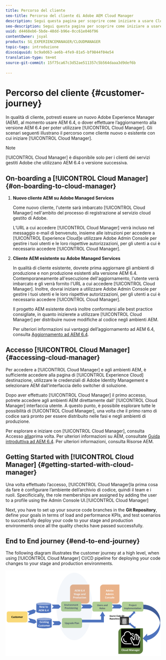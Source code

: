 ```yaml
---
title: Percorso del cliente
seo-title: Percorso del cliente di Adobe AEM Cloud Manager
description: Segui questa pagina per scoprire come iniziare a usare Cloud Manager in qualità di cliente.
seo-description: Segui questa pagina per scoprire come iniziare a usare Adobe AEM Cloud Manager in qualità di cliente.
uuid: d4468eb6-5bde-48dd-b96e-0cc61e046f96
contentOwner: jsyal
products: SG_EXPERIENCEMANAGER/CLOUDMANAGER
topic-tags: introduzione
discoiquuid: bc9a0d63-ae6b-4fe9-81e5-bf9844f04e54
translation-type: tm+mt
source-git-commit: 15f75ca67c3d52ae511357c5b564daaa3d9def6b

---
```



# Percorso del cliente {#customer-journey}

In qualità di cliente, potresti essere un nuovo Adobe Experience Manager (AEM), al momento usare AEM 6.4, o dover effettuare l’aggiornamento alla versione AEM 6.4 per poter utilizzare [!UICONTROL Cloud Manager]. Gli scenari seguenti illustrano il percorso come cliente nuovo o esistente con cui iniziare [!UICONTROL Cloud Manager].

>[!NOTE]
>
>[!UICONTROL Cloud Manager] è disponibile solo per i clienti dei servizi gestiti Adobe che utilizzano AEM 6.4 o versione successiva.

## On-boarding a [!UICONTROL Cloud Manager]{#on-boarding-to-cloud-manager}

1. **Nuovo cliente AEM su Adobe Managed Services**

   Come nuovo cliente, l'utente sarà imbarcato [!UICONTROL Cloud Manager] nell'ambito del processo di registrazione al servizio cloud gestito di Adobe.

   L’URL a cui accedere [!UICONTROL Cloud Manager] verrà incluso nel messaggio e-mail di benvenuto, insieme alle istruzioni per accedere a [!UICONTROL Experience Cloud]e utilizzare Adobe Admin Console per gestire i tuoi utenti e le loro rispettive autorizzazioni, per gli utenti a cui è necessario accedere [!UICONTROL Cloud Manager].

1. **Cliente AEM esistente su Adobe Managed Services**

   In qualità di cliente esistente, dovrete prima aggiornare gli ambienti di produzione e non produzione esistenti alla versione AEM 6.4. Contemporaneamente all'esecuzione dell'aggiornamento, l'utente verrà imbarcato e gli verrà fornito l'URL a cui accedere [!UICONTROL Cloud Manager]. Inoltre, dovrai iniziare a utilizzare Adobe Admin Console per gestire i tuoi utenti e le loro rispettive autorizzazioni, per gli utenti a cui è necessario accedere [!UICONTROL Cloud Manager].

   Il progetto AEM esistente dovrà inoltre conformarsi alle best practice consigliate, in quanto inizierete a utilizzare [!UICONTROL Cloud Manager] per distribuire nuove modifiche al codice negli ambienti AEM.

   Per ulteriori informazioni sui vantaggi dell’aggiornamento ad AEM 6.4, consulta [Aggiornamento ad AEM 6.4](https://helpx.adobe.com/experience-manager/6-4/sites/deploying/using/upgrade.html).

## Accesso [!UICONTROL Cloud Manager]{#accessing-cloud-manager}

Per accedere a [!UICONTROL Cloud Manager] e agli ambienti AEM, è sufficiente accedere alla pagina di [!UICONTROL Experience Cloud] destinazione, utilizzare le credenziali di Adobe Identity Management e selezionare AEM dall’interfaccia dello switcher di soluzione.

Dopo aver effettuato [!UICONTROL Cloud Manager] il primo accesso, potrete accedere agli ambienti AEM direttamente dall’ [!UICONTROL Cloud Manager] interfaccia utente. A questo punto, è possibile esplorare tutte le possibilità di [!UICONTROL Cloud Manager], una volta che il primo ramo di codice sarà pronto per essere distribuito nelle fasi e negli ambienti di produzione.

Per esplorare e iniziare con [!UICONTROL Cloud Manager], consulta Accesso [alla](first-time-login.md)prima volta. Per ulteriori informazioni su AEM, consultate [Guida introduttiva ad AEM 6.4](https://helpx.adobe.com/experience-manager/6-4/sites/deploying/using/deploy.html). Per ulteriori informazioni, consulta Risorse [](https://www.adobe.com/marketing-cloud/experience-manager/resources.html?promoid=759X6WV8&mv=other) AEM.

## Getting Started with [!UICONTROL Cloud Manager] {#getting-started-with-cloud-manager}

Una volta effettuato l’accesso, [!UICONTROL Cloud Manager]la prima cosa da fare è configurare l’ambiente dell’archivio di codice, quindi il team e i ruoli. Specificically, the role memberships are assigned by adding the user to a  profile using the Admin Console UI.[!UICONTROL Cloud Manager]

Next, you have to set up your source code branches in the **Git Repository**, define your goals in terms of load and performance KPIs, and test scenarios to successfully deploy your code to your stage and production environments once all the quality checks have passed successfully.

## End to End journey {#end-to-end-journey}

The following diagram illustrates the customer journey at a high level, when using [!UICONTROL Cloud Manager] CI/CD pipeline for deploying your code changes to your stage and production environments.

![](assets/screen_shot_2018-05-15at124004pm.png)

